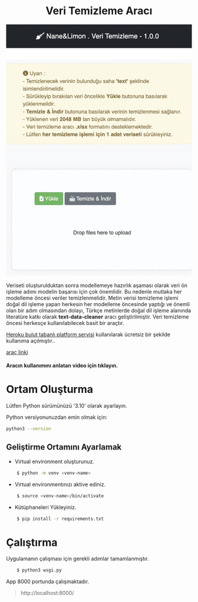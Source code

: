 <h1 align = 'Center'>Veri Temizleme Aracı</h1>

  ![plot](./static/img/ekran.jpeg)

Veriseti oluşturulduktan sonra modellemeye hazırlık aşaması olarak veri ön işleme adımı modelin başarısı için çok önemlidir.
Bu nedenle mutlaka her modelleme öncesi veriler temizlenmelidir. 
Metin verisi temizleme işlemi doğal dil işleme yapan herkesin her modelleme öncesinde yaptığı ve önemli olan bir adım olmasından dolayı,
Türkçe metinlerde doğal dil işleme alanında literatüre katkı olarak **text-data-cleaner** aracı geliştirilmiştir.
Veri temizleme öncesi herkesçe kullanılabilecek basit bir araçtır.

[Heroku bulut tabanlı platform servisi](https://www.heroku.com/about#:~:text=Heroku%20is%20a%20container%2Dbased,getting%20their%20apps%20to%20market.) kullanılarak ücretsiz bir şekilde  kullanıma açılmıştır..

[araç linki](https://text-data-cleaner.herokuapp.com/)

#### Aracın kullanımını anlatan video için <youtube-link> tıklayın.

# Ortam Oluşturma

Lütfen Python sürümünüzü '3.10' olarak ayarlayın.

Python versiyonunuzdan emin olmak için:

```bash
python3 --version
```

## Geliştirme Ortamını Ayarlamak
- Virtual environment oluşturunuz.
```bash
    $ python -m venv <venv-name>
```
- Virtual environmentınızı aktive ediniz.
```bash
    $ source <venv-name>/bin/activate
```
- Kütüphaneleri Yükleyiniz.
```bash
    $ pip install -r requirements.txt
```

# Çalıştırma

Uygulamanın çalışması için gerekli adımlar tamamlanmıştır.

```bash
    $ python3 wsgi.py
```

App 8000 portunda çalışmaktadır.
> http://localhost:8000/ 



